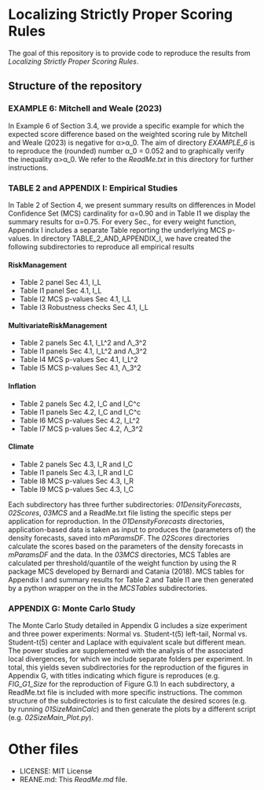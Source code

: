 # Localizing Strictly Proper Scoring Rules

The goal of this repository is to provide code to reproduce the results from *Localizing Strictly Proper Scoring Rules*. 


## Structure of the repository

### EXAMPLE 6: Mitchell and Weale (2023)
In Example 6 of Section 3.4, we provide a specific example for which the expected score difference based on the weighted scoring rule by Mitchell and Weale (2023) is negative for α>α_0. The aim of directory *EXAMPLE_6* is to reproduce the (rounded) number α_0 = 0.052 and to graphically verify the inequality α>α_0. We refer to the *ReadMe.txt* in this directory for further instructions.

### TABLE 2 and APPENDIX I: Empirical Studies
In Table 2 of Section 4, we present summary results on differences in Model Confidence Set (MCS) cardinality for α=0.90 and in Table I1 we display the summary results for α=0.75. For every Sec., for every weight function, Appendix I includes a separate Table reporting the underlying MCS p-values. In directory TABLE_2_AND_APPENDIX_I, we have created the following subdirectories to reproduce all empirical results

#### RiskManagement
- Table 2 panel Sec 4.1, I_L 
- Table I1 panel Sec 4.1, I_L
- Table I2 MCS p-values Sec 4.1, I_L
- Table I3 Robustness checks Sec 4.1, I_L

#### MultivariateRiskManagement
- Table 2 panels Sec 4.1, I_L^2 and Λ_3^2
- Table I1 panels Sec 4.1, I_L^2 and Λ_3^2
- Table I4 MCS p-values Sec 4.1, I_L^2
- Table I5 MCS p-values Sec 4.1, Λ_3^2

#### Inflation
- Table 2 panels Sec 4.2, I_C and I_C^c
- Table I1 panels Sec 4.2, I_C and I_C^c
- Table I6 MCS p-values Sec 4.2, I_L^2
- Table I7 MCS p-values Sec 4.2, Λ_3^2

#### Climate
- Table 2 panels Sec 4.3, I_R and I_C
- Table I1 panels Sec 4.3, I_R and I_C
- Table I8 MCS p-values Sec 4.3, I_R
- Table I9 MCS p-values Sec 4.3, I_C

Each subdirectory has three further subdirectories: *01DensityForecasts*, *02Scores*, *03MCS* and a ReadMe.txt file listing the specific steps per application for reproduction. In the *01DensityForecasts* directories, application-based data is taken as input to produces the (parameters of) the density forecasts, saved into *mParamsDF*. The *02Scores* directories calculate the scores based on the parameters of the density forecasts in *mParamsDF* and the data. In the *03MCS* directories, MCS Tables are calculated per threshold/quantile of the weight function by using the R package MCS developed by Bernardi and Catania (2018). MCS tables for Appendix I and summary results for Table 2 and Table I1 are then generated by a python wrapper on the in the *MCSTables* subdirectories. 

### APPENDIX G: Monte Carlo Study
The Monte Carlo Study detailed in Appendix G includes a size experiment and three power experiments: Normal vs. Student-t(5) left-tail, Normal vs. Student-t(5) center and Laplace with equivalent scale but different mean. The power studies are supplemented with the analysis of the associated local divergences, for which we include separate folders per experiment. In total, this yields seven subdirectories for the reproduction of the figures in Appendix G, with titles indicating which figure is reproduces (e.g. *FIG_G1_Size* for the reproduction of Figure G.1) In each subdirectory, a ReadMe.txt file is included with more specific instructions. The common structure of the subdirectories is to first calculate the desired scores (e.g. by running *01SizeMainCalc*) and then generate the plots by a different script (e.g. *02SizeMain_Plot.py*).

# Other files
- LICENSE: MIT License
- REANE.md: This *ReadMe.md* file.







